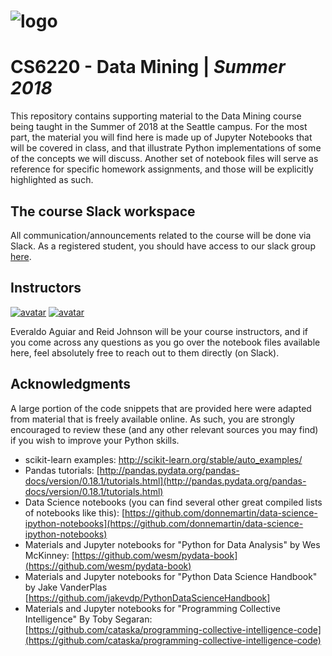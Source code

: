 # ![logo](http://i.imgur.com/SXt4HyF.png)

# CS6220 - Data Mining | _Summer 2018_

This repository contains supporting material to the Data Mining course being taught in the Summer of 2018 at the Seattle campus.  For the most part, the material you will find here is made up of Jupyter Notebooks that will be covered in class, and that illustrate Python implementations of some of the concepts we will discuss. Another set of notebook files will serve as reference for specific homework assignments, and those will be explicitly highlighted as such.

## The course Slack workspace

All communication/announcements related to the course will be done via Slack. As a registered student, you should have access to our slack group [here](https://cs6220summer2018.slack.com).

## Instructors

[![avatar](http://i.imgur.com/As3mExi.png)](https://www.linkedin.com/in/everaldoaguiar)
[![avatar](https://i.imgur.com/rPi1AEy.png)](https://www.linkedin.com/in/reidjohnson42)

Everaldo Aguiar and Reid Johnson will be your course instructors, and if you come across any questions as you go over the notebook files available here, feel absolutely free to reach out to them directly (on Slack). 

## Acknowledgments

A large portion of the code snippets that are provided here were adapted from material that is freely available online. As such, you are strongly encouraged to review these (and any other relevant sources you may find) if you wish to improve your Python skills.  

* scikit-learn examples: [http://scikit-learn.org/stable/auto_examples/
](http://scikit-learn.org/stable/auto_examples/)
* Pandas tutorials: [http://pandas.pydata.org/pandas-docs/version/0.18.1/tutorials.html](http://pandas.pydata.org/pandas-docs/version/0.18.1/tutorials.html)
* Data Science notebooks (you can find several other great compiled lists of notebooks like this): [https://github.com/donnemartin/data-science-ipython-notebooks](https://github.com/donnemartin/data-science-ipython-notebooks)
* Materials and Jupyter notebooks for "Python for Data Analysis" by Wes McKinney: [https://github.com/wesm/pydata-book](https://github.com/wesm/pydata-book)
* Materials and Jupyter notebooks for "Python Data Science Handbook" by Jake VanderPlas [https://github.com/jakevdp/PythonDataScienceHandbook]
* Materials and Jupyter notebooks for "Programming Collective Intelligence" By Toby Segaran: [https://github.com/cataska/programming-collective-intelligence-code](https://github.com/cataska/programming-collective-intelligence-code)
